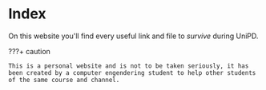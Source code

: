 # Index

On this website you'll find every useful link and file to *survive* during UniPD.

???+ caution

    This is a personal website and is not to be taken seriously, it has been created by a computer engendering student to help other students of the same course and channel.